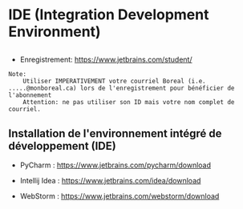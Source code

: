 # IDE (Integration Development Environment)

## 

* Enregistrement: https://www.jetbrains.com/student/

```
Note:
    Utiliser IMPERATIVEMENT votre courriel Boreal (i.e. .....@monboreal.ca) lors de l'enregistrement pour bénéficier de l'abonnement 
    Attention: ne pas utiliser son ID mais votre nom complet de courriel.
```

## Installation de l'environnement intégré de développement (IDE)

* PyCharm : https://www.jetbrains.com/pycharm/download

* Intellij Idea : https://www.jetbrains.com/idea/download

* WebStorm : https://www.jetbrains.com/webstorm/download


